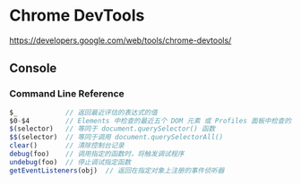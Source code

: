 # Chrome DevTools

https://developers.google.com/web/tools/chrome-devtools/


## Console

### Command Line Reference

```js
$_            // 返回最近评估的表达式的值
$0-$4         // Elements 中检查的最近五个 DOM 元素 或 Profiles 面板中检查的最近五个 JS 堆对象
$(selector)   // 等同于 document.querySelector() 函数
$$(selector)  // 等同于调用 document.querySelectorAll()
clear()       // 清除控制台记录
debug(foo)    // 调用指定的函数时，将触发调试程序
undebug(foo)  // 停止调试指定函数
getEventListeners(obj)  // 返回在指定对象上注册的事件侦听器
```




